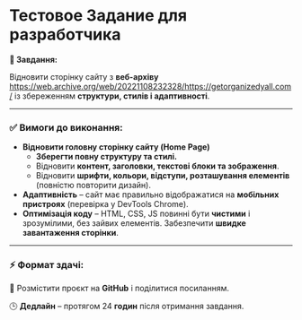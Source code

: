 # Тестовое Задание для разработчика

**📝 Завдання:**

Відновити сторінку сайту з **веб-архіву** https://web.archive.org/web/20221108232328/https://getorganizedyall.com/ із збереженням **структури, стилів і адаптивності**.

---

### **✅ Вимоги до виконання:**

- **Відновити головну сторінку сайту (Home Page)**
    - **Зберегти повну структуру та стилі.**
    - Відновити **контент, заголовки, текстові блоки та зображення**.
    - Відновити **шрифти, кольори, відступи, розташування елементів** (повністю повторити дизайн).
- **Адаптивність** – сайт має правильно відображатися на **мобільних пристроях** (перевірка у DevTools Chrome).
- **Оптимізація коду** – HTML, CSS, JS повинні бути **чистими** і зрозумілими, без зайвих елементів. Забезпечити **швидке завантаження сторінки**.

---

### **⚡ Формат здачі:**

📂 Розмістити проєкт на **GitHub** і поділитися посиланням.

🕒 **Дедлайн** – протягом 24 **годин** після отримання завдання.

